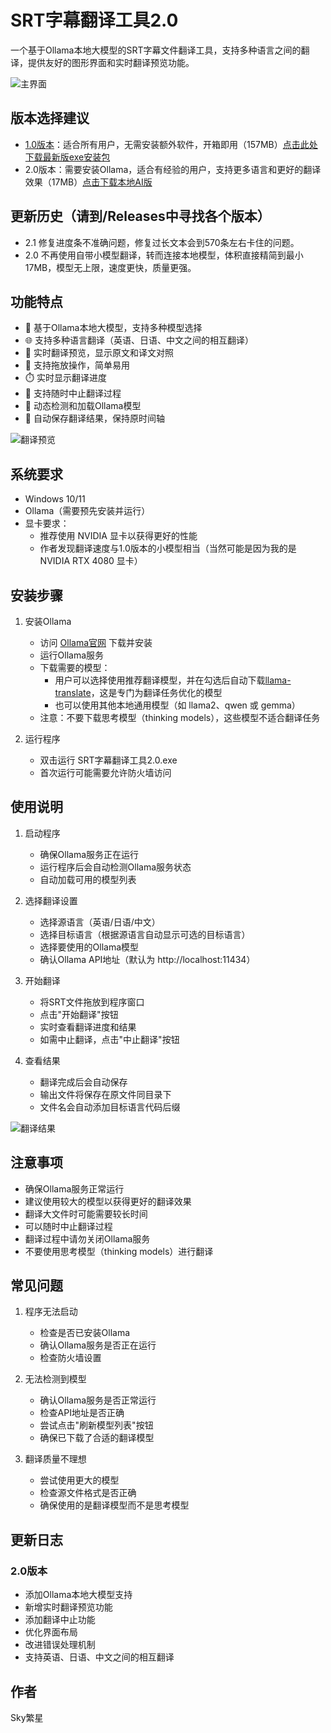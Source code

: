 # SRT字幕翻译工具2.0

一个基于Ollama本地大模型的SRT字幕文件翻译工具，支持多种语言之间的翻译，提供友好的图形界面和实时翻译预览功能。

![主界面](img/index2.0.png)

## 版本选择建议

- [1.0版本](https://github.com/314baidashi/SRT-translation)：适合所有用户，无需安装额外软件，开箱即用（157MB）[点击此处下载最新版exe安装包](https://download.csdn.net/download/weixin_45826970/90912987)
- 2.0版本：需要安装Ollama，适合有经验的用户，支持更多语言和更好的翻译效果（17MB）[点击下载本地AI版](https://github.com/314baidashi/srt-Trans2.0/raw/refs/heads/main/SRT%E5%AD%97%E5%B9%95%E7%BF%BB%E8%AF%91%E5%B7%A5%E5%85%B72.0%EF%BC%88ollama_AI%E7%89%88%EF%BC%89.exe)

## 更新历史（请到/Releases中寻找各个版本）
- 2.1 修复进度条不准确问题，修复过长文本会到570条左右卡住的问题。
- 2.0 不再使用自带小模型翻译，转而连接本地模型，体积直接精简到最小17MB，模型无上限，速度更快，质量更强。

## 功能特点

- 🚀 基于Ollama本地大模型，支持多种模型选择
- 🌐 支持多种语言翻译（英语、日语、中文之间的相互翻译）
- 📝 实时翻译预览，显示原文和译文对照
- 🎯 支持拖放操作，简单易用
- ⏱️ 实时显示翻译进度
- 🛑 支持随时中止翻译过程
- 🔄 动态检测和加载Ollama模型
- 💾 自动保存翻译结果，保持原时间轴

![翻译预览](img/ja2.0.png)

## 系统要求

- Windows 10/11
- Ollama（需要预先安装并运行）
- 显卡要求：
  - 推荐使用 NVIDIA 显卡以获得更好的性能
  - 作者发现翻译速度与1.0版本的小模型相当（当然可能是因为我的是NVIDIA RTX 4080 显卡）

## 安装步骤

1. 安装Ollama
   - 访问 [Ollama官网](https://ollama.ai) 下载并安装
   - 运行Ollama服务
   - 下载需要的模型：
     - 用户可以选择使用推荐翻译模型，并在勾选后自动下载[llama-translate](https://ollama.com/7shi/llama-translate)，这是专门为翻译任务优化的模型
     - 也可以使用其他本地通用模型（如 llama2、qwen 或 gemma）
   - 注意：不要下载思考模型（thinking models），这些模型不适合翻译任务

2. 运行程序
   - 双击运行 SRT字幕翻译工具2.0.exe
   - 首次运行可能需要允许防火墙访问

## 使用说明

1. 启动程序
   - 确保Ollama服务正在运行
   - 运行程序后会自动检测Ollama服务状态
   - 自动加载可用的模型列表

2. 选择翻译设置
   - 选择源语言（英语/日语/中文）
   - 选择目标语言（根据源语言自动显示可选的目标语言）
   - 选择要使用的Ollama模型
   - 确认Ollama API地址（默认为 http://localhost:11434）

3. 开始翻译
   - 将SRT文件拖放到程序窗口
   - 点击"开始翻译"按钮
   - 实时查看翻译进度和结果
   - 如需中止翻译，点击"中止翻译"按钮

4. 查看结果
   - 翻译完成后会自动保存
   - 输出文件将保存在原文件同目录下
   - 文件名会自动添加目标语言代码后缀

![翻译结果](img/ja2.0.2.png)

## 注意事项

- 确保Ollama服务正常运行
- 建议使用较大的模型以获得更好的翻译效果
- 翻译大文件时可能需要较长时间
- 可以随时中止翻译过程
- 翻译过程中请勿关闭Ollama服务
- 不要使用思考模型（thinking models）进行翻译

## 常见问题

1. 程序无法启动
   - 检查是否已安装Ollama
   - 确认Ollama服务是否正在运行
   - 检查防火墙设置

2. 无法检测到模型
   - 确认Ollama服务是否正常运行
   - 检查API地址是否正确
   - 尝试点击"刷新模型列表"按钮
   - 确保已下载了合适的翻译模型

3. 翻译质量不理想
   - 尝试使用更大的模型
   - 检查源文件格式是否正确
   - 确保使用的是翻译模型而不是思考模型

## 更新日志

### 2.0版本
- 添加Ollama本地大模型支持
- 新增实时翻译预览功能
- 添加翻译中止功能
- 优化界面布局
- 改进错误处理机制
- 支持英语、日语、中文之间的相互翻译

## 作者

Sky繁星 
